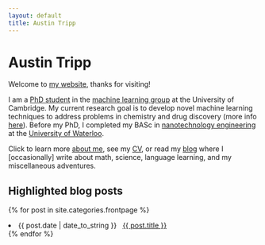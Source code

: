 ```yaml
---
layout: default
title: Austin Tripp
---
```


# Austin Tripp

Welcome to [my website](/), thanks for visiting!

I am a [PhD student](http://mlg.eng.cam.ac.uk/?portfolio=austin-tripp)
in the [machine learning group](http://mlg.eng.cam.ac.uk/?page_id=657)
at the University of Cambridge.
My current research goal is to develop novel machine learning techniques
to address problems in chemistry and drug discovery
(more info [here](/research)).
Before my PhD, I completed my BASc in
[nanotechnology engineering](https://uwaterloo.ca/nanotechnology/) at the 
[University of Waterloo](https://uwaterloo.ca/).

Click to learn more [about me](/about), see my [CV](/cv),
or read my [blog](/blog) where I [occasionally] write about math, science, language learning,
and my miscellaneous adventures.

## Highlighted blog posts

{% for post in site.categories.frontpage %}
 <li><span>{{ post.date | date_to_string }}</span> &nbsp; <a href="{{ post.url }}">{{ post.title }}</a></li>
{% endfor %}
